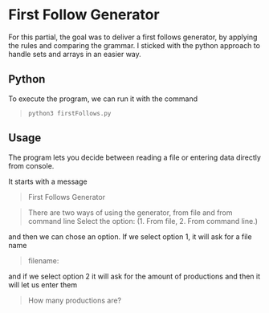 # First Follow Generator

For this partial, the goal was to deliver a first follows generator, by applying the rules and comparing the grammar. I sticked with the python approach to handle sets and arrays in an easier way.

## Python
To execute the program, we can run it with the command 
> `python3 firstFollows.py`

## Usage
The program lets you decide between reading a file or entering data directly from console. 

It starts with a message
> First Follows Generator

> There are two ways of using the generator, from file and from command line
Select the option: (1. From file, 2. From command line.)

and then we can chose an option. If we select option 1, it will ask for a file name
> filename: 

and if we select option 2 it will ask for the amount of productions and then it will let us enter them
> How many productions are?